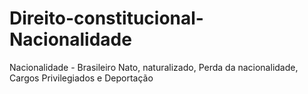 # Direito-constitucional-Nacionalidade
Nacionalidade - Brasileiro Nato, naturalizado, Perda da nacionalidade, Cargos Privilegiados e Deportação
